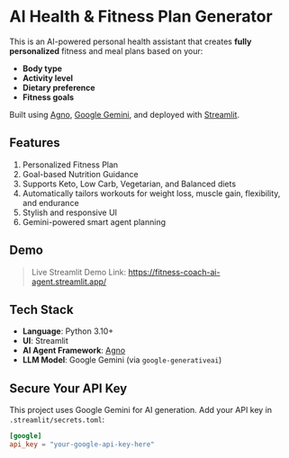 # AI Health & Fitness Plan Generator 

This is an AI-powered personal health assistant that creates **fully personalized** fitness and meal plans based on your:

- **Body type**
- **Activity level**
- **Dietary preference**
- **Fitness goals**

Built using [Agno](https://github.com/agno-agi/agno), [Google Gemini](https://ai.google.dev/), and deployed with [Streamlit](https://streamlit.io/).

## Features

1. Personalized Fitness Plan  
2. Goal-based Nutrition Guidance  
3. Supports Keto, Low Carb, Vegetarian, and Balanced diets  
4. Automatically tailors workouts for weight loss, muscle gain, flexibility, and endurance  
5. Stylish and responsive UI  
6. Gemini-powered smart agent planning

##  Demo

> Live Streamlit Demo Link: https://fitness-coach-ai-agent.streamlit.app/ 


## Tech Stack

- **Language**: Python 3.10+
- **UI**: Streamlit
- **AI Agent Framework**: [Agno](https://github.com/agno-agi/agno)
- **LLM Model**: Google Gemini (via `google-generativeai`)

## Secure Your API Key

This project uses Google Gemini for AI generation. Add your API key in `.streamlit/secrets.toml`:

```toml
[google]
api_key = "your-google-api-key-here"
